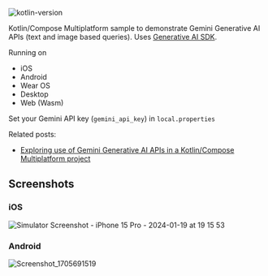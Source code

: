 ![kotlin-version](https://img.shields.io/badge/kotlin-2.1.20-blue?logo=kotlin)

Kotlin/Compose Multiplatform sample to demonstrate Gemini Generative AI APIs (text and image based queries). 
Uses [Generative AI SDK](https://github.com/PatilShreyas/generative-ai-kmp).


Running on
* iOS 
* Android
* Wear OS
* Desktop
* Web (Wasm)

Set your Gemini API key (`gemini_api_key`) in `local.properties`

Related posts:
* [Exploring use of Gemini Generative AI APIs in a Kotlin/Compose Multiplatform project](https://johnoreilly.dev/posts/gemini-kotlin-multiplatform/)



## Screenshots

### iOS

![Simulator Screenshot - iPhone 15 Pro - 2024-01-19 at 19 15 53](https://github.com/joreilly/GeminiKMP/assets/6302/91e5d4f5-7cb5-40d4-95fb-c5d87bac7918)


### Android


![Screenshot_1705691519](https://github.com/joreilly/GeminiKMP/assets/6302/668145c1-1dcf-4cd5-8b1d-a04f7ebd6866)



